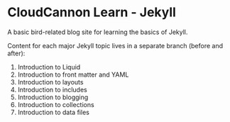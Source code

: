 # CloudCannon Learn - Jekyll
A basic bird-related blog site for learning the basics of Jekyll.

Content for each major Jekyll topic lives in a separate branch (before and after):
1. Introduction to Liquid
2. Introduction to front matter and YAML
3. Introduction to layouts
4. Introduction to includes
5. Introduction to blogging
6. Introduction to collections
7. Introduction to data files